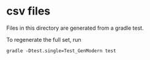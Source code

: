 # csv files #

Files in this directory are generated from a gradle test.

To regenerate the full set, run

    gradle -Dtest.single=Test_GenModern test
